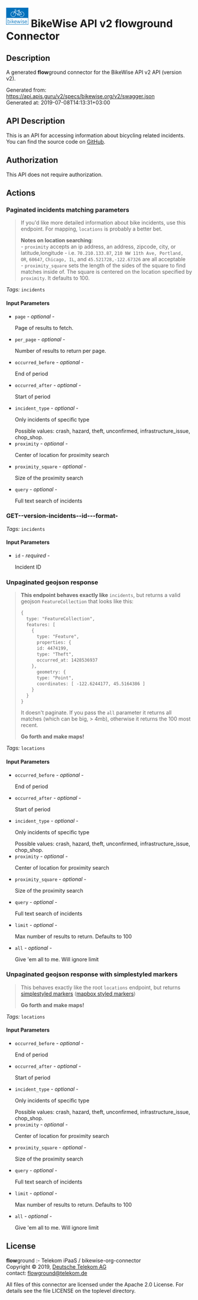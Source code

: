 # ![LOGO](logo.png) BikeWise API v2 **flow**ground Connector

## Description

A generated **flow**ground connector for the BikeWise API v2 API (version v2).

Generated from: https://api.apis.guru/v2/specs/bikewise.org/v2/swagger.json<br/>
Generated at: 2019-07-08T14:13:31+03:00

## API Description

<p>This is an API for accessing information about bicycling related incidents. You can find the source code on <a href="https://github.com/bikeindex/bikewise">GitHub</a>.</p>

## Authorization

This API does not require authorization.

## Actions

### Paginated incidents matching parameters
<blockquote><p>If you'd like more detailed information about bike incidents, use this endpoint. For mapping, <code>locations</code> is probably a better bet.</p>

<p><strong>Notes on location searching</strong>: <br />
- <code>proximity</code> accepts an ip address, an address, zipcode, city, or latitude,longitude - i.e. <code>70.210.133.87</code>, <code>210 NW 11th Ave, Portland, OR</code>, <code>60647</code>, <code>Chicago, IL</code>, and <code>45.521728,-122.67326</code> are all acceptable<br />
- <code>proximity_square</code> sets the length of the sides of the square to find matches inside of. The square is centered on the location specified by <code>proximity</code>. It defaults to 100.</p></blockquote>

*Tags:* `incidents`

#### Input Parameters
* `page` - _optional_ - <p>Page of results to fetch.</p>
* `per_page` - _optional_ - <p>Number of results to return per page.</p>
* `occurred_before` - _optional_ - <p>End of period</p>
* `occurred_after` - _optional_ - <p>Start of period</p>
* `incident_type` - _optional_ - <p>Only incidents of specific type</p>
    Possible values: crash, hazard, theft, unconfirmed, infrastructure_issue, chop_shop.
* `proximity` - _optional_ - <p>Center of location for proximity search</p>
* `proximity_square` - _optional_ - <p>Size of the proximity search</p>
* `query` - _optional_ - <p>Full text search of incidents</p>

### GET--version-incidents--id---format-

*Tags:* `incidents`

#### Input Parameters
* `id` - _required_ - <p>Incident ID</p>

### Unpaginated geojson response
<blockquote><p><strong>This endpoint behaves exactly like</strong> <code>incidents</code>, but returns a valid geojson <code>FeatureCollection</code> that looks like this:</p>

<pre><code>{
  type: "FeatureCollection",
  features: [
    {
      type: "Feature",
      properties: {
      id: 4474199,
      type: "Theft",
      occurred_at: 1428536937
    },
      geometry: {
      type: "Point",
      coordinates: [ -122.6244177, 45.5164386 ]
    }
  }
}
</code></pre>

<p>It doesn't paginate. If you pass the <code>all</code> parameter it returns all matches (which can be big, &gt; 4mb), otherwise it returns the 100 most recent.</p>

<p><strong>Go forth and make maps!</strong></p></blockquote>

*Tags:* `locations`

#### Input Parameters
* `occurred_before` - _optional_ - <p>End of period</p>
* `occurred_after` - _optional_ - <p>Start of period</p>
* `incident_type` - _optional_ - <p>Only incidents of specific type</p>
    Possible values: crash, hazard, theft, unconfirmed, infrastructure_issue, chop_shop.
* `proximity` - _optional_ - <p>Center of location for proximity search</p>
* `proximity_square` - _optional_ - <p>Size of the proximity search</p>
* `query` - _optional_ - <p>Full text search of incidents</p>
* `limit` - _optional_ - <p>Max number of results to return. Defaults to 100</p>
* `all` - _optional_ - <p>Give 'em all to me. Will ignore limit</p>

### Unpaginated geojson response with simplestyled markers
<blockquote><p>This behaves exactly like the root <code>locations</code> endpoint, but returns <a href="https://github.com/mapbox/simplestyle-spec">simplestyled markers</a> (<a href="https://www.mapbox.com/guides/markers/#simple-style">mapbox styled markers</a>)</p>

<p><strong>Go forth and make maps!</strong></p></blockquote>

*Tags:* `locations`

#### Input Parameters
* `occurred_before` - _optional_ - <p>End of period</p>
* `occurred_after` - _optional_ - <p>Start of period</p>
* `incident_type` - _optional_ - <p>Only incidents of specific type</p>
    Possible values: crash, hazard, theft, unconfirmed, infrastructure_issue, chop_shop.
* `proximity` - _optional_ - <p>Center of location for proximity search</p>
* `proximity_square` - _optional_ - <p>Size of the proximity search</p>
* `query` - _optional_ - <p>Full text search of incidents</p>
* `limit` - _optional_ - <p>Max number of results to return. Defaults to 100</p>
* `all` - _optional_ - <p>Give 'em all to me. Will ignore limit</p>

## License

**flow**ground :- Telekom iPaaS / bikewise-org-connector<br/>
Copyright © 2019, [Deutsche Telekom AG](https://www.telekom.de)<br/>
contact: flowground@telekom.de

All files of this connector are licensed under the Apache 2.0 License. For details
see the file LICENSE on the toplevel directory.

